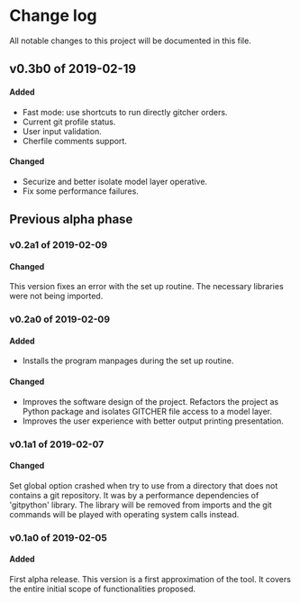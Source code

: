 # Change log

All notable changes to this project will be documented in this file.

## v0.3b0 of 2019-02-19

#### Added

- Fast mode: use shortcuts to run directly gitcher orders.
- Current git profile status.
- User input validation.
- Cherfile comments support.


#### Changed

- Securize and better isolate model layer operative.
- Fix some performance failures.


## Previous alpha phase

### v0.2a1 of 2019-02-09

#### Changed

This version fixes an error with the set up routine. The necessary libraries were not being imported.


### v0.2a0 of 2019-02-09

#### Added

- Installs the program manpages during the set up routine.


#### Changed

- Improves the software design of the project. Refactors the project as Python package and isolates GITCHER file access to a model layer.
- Improves the user experience with better output printing presentation.


### v0.1a1 of 2019-02-07

#### Changed

Set global option crashed when try to use from a directory that does not contains a git repository. It was by a performance dependencies of 'gitpython' library. The library will be removed from imports and the git commands will be played with operating system calls instead.


### v0.1a0 of 2019-02-05

#### Added

First alpha release. This version is a first approximation of the tool. It covers the entire initial scope of functionalities proposed.

